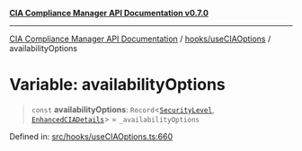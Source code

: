 [**CIA Compliance Manager API Documentation v0.7.0**](../../../README.md)

***

[CIA Compliance Manager API Documentation](../../../modules.md) / [hooks/useCIAOptions](../README.md) / availabilityOptions

# Variable: availabilityOptions

> `const` **availabilityOptions**: `Record`\<[`SecurityLevel`](../../../types/cia/type-aliases/SecurityLevel.md), [`EnhancedCIADetails`](../interfaces/EnhancedCIADetails.md)\> = `_availabilityOptions`

Defined in: [src/hooks/useCIAOptions.ts:660](https://github.com/Hack23/cia-compliance-manager/blob/a904e43458f81faf7066f9da9fc149cc9f6e236d/src/hooks/useCIAOptions.ts#L660)
